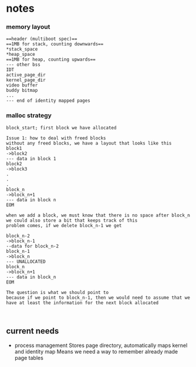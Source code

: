 # notes

### memory layout  
```
==header (multiboot spec)==
==1MB for stack, counting downwards==
*stack_space
*heap_space
==1MB for heap, counting upwards==
--- other bss
IDT
active_page_dir
kernel_page_dir
video buffer
buddy bitmap
...
--- end of identity mapped pages

```

### malloc strategy
```
block_start; first block we have allocated

Issue 1: how to deal with freed blocks
without any freed blocks, we have a layout that looks like this
block1
->block2
--- data in block 1
block2
->block3
.
.
.
block_n
->block_n+1
--- data in block n
EOM

when we add a block, we must know that there is no space after block_n
we could also store a bit that keeps track of this
problem comes, if we delete block_n-1 we get

block_n-2
->block_n-1
--data for block_n-2
block_n-1
->block_n
--- UNALLOCATED
block_n
->block_n+1
--- data in block_n
EOM

The question is what we should point to
because if we point to block_n-1, then we would need to assume that we have at least the information for the next block allocated



```


## current needs
 - process management
	 Stores page directory, automatically maps kernel and identity map
		Means we need a way to remember already made page tables
